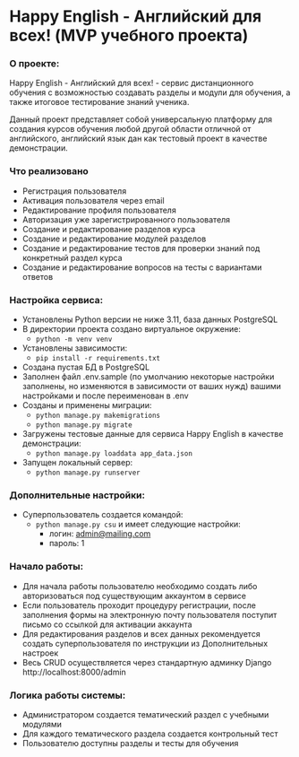 # Happy English - Английский для всех! (MVP учебного проекта)

### О проекте:

Happy English - Английский для всех! - сервис дистанционного обучения с возможностью создавать разделы и модули для обучения,
а также итоговое тестирование знаний ученика.

Данный проект представляет собой универсальную платформу для создания курсов обучения любой другой области отличной от английского,
английский язык дан как тестовый проект в качестве демонстрации.

### Что реализовано
- Регистрация пользователя
- Активация пользователя через email
- Редактирование профиля пользователя
- Авторизация уже зарегистрированного пользователя
- Создание и редактирование разделов курса
- Создание и редактирование модулей разделов
- Создание и редактирование тестов для проверки знаний под конкретный раздел курса
- Создание и редактирование вопросов на тесты с вариантами ответов


### Настройка сервиса:

- Установлены Python версии не ниже 3.11, база данных PostgreSQL
- В директории проекта создано виртуальное окружение:
    - ```python -m venv venv```
- Установлены зависимости:
    - ```pip install -r requirements.txt```
- Создана пустая БД в PostgreSQL
- Заполнен файл .env.sample (по умолчанию некоторые настройки заполнены, но изменяются в зависимости от ваших нужд) вашими настройками и после переименован в .env
- Созданы и применены миграции:
    - ```python manage.py makemigrations```
    - ```python manage.py migrate```
- Загружены тестовые данные для сервиса Happy English в качестве демонстрации:
    - ```python manage.py loaddata app_data.json```
- Запущен локальный сервер:
    - ```python manage.py runserver```

### Дополнительные настройки:

- Суперпользователь создается командой:
    - ```python manage.py csu``` и имеет следующие настройки:
        - логин: admin@mailing.com
        - пароль: 1

### Начало работы:

- Для начала работы пользователю необходимо создать либо авторизоваться под существующим аккаунтом в сервисе
- Если пользователь проходит процедуру регистрации, после заполнения формы на электронную почту пользователя поступит
  письмо со ссылкой для активации аккаунта
- Для редактирования разделов и всех данных рекомендуется создать суперпользователя по инструкции из Дополнительных настроек
- Весь CRUD осуществляется через стандартную админку Django http://localhost:8000/admin

### Логика работы системы:

- Администратором создается тематический раздел с учебными модулями
- Для каждого тематического раздела создается контрольный тест
- Пользователю доступны разделы и тесты для обучения
